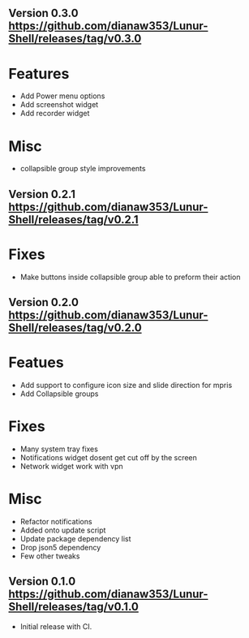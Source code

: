 Version 0.3.0
https://github.com/dianaw353/Lunur-Shell/releases/tag/v0.3.0
-----------------------------------------------------------------------

# Features
- Add Power menu options
- Add screenshot widget
- Add recorder widget

# Misc
- collapsible group style improvements

Version 0.2.1
https://github.com/dianaw353/Lunur-Shell/releases/tag/v0.2.1
-----------------------------------------------------------------------

# Fixes
- Make buttons inside collapsible group able to preform their action

Version 0.2.0
https://github.com/dianaw353/Lunur-Shell/releases/tag/v0.2.0
-----------------------------------------------------------------------

# Featues
- Add support to configure icon size and slide direction for mpris
- Add Collapsible groups

# Fixes
- Many system tray fixes
- Notifications widget dosent get cut off by the screen
- Network widget work with vpn 

# Misc
- Refactor notifications
- Added onto update script
- Update package dependency list
- Drop json5 dependency
- Few other tweaks
 
Version 0.1.0
https://github.com/dianaw353/Lunur-Shell/releases/tag/v0.1.0
-----------------------------------------------------------------------
- Initial release with CI.
